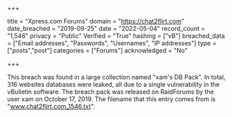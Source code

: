 +++

title = "Xpress.com Forums"
domain = "https://chat2flirt.com"
date_breached = "2019-09-25"
date = "2022-05-04"
record_count = "1,546"
privacy = "Public"
Verified = "True"
hashing = ["vB"]
breached_data = ["Email addresses", "Passwords", "Usernames", "IP addresses"]
type = ["posts","post"]
categories = ["Forums"]
acknowledged = "No"


+++


This breach was found in a large collection named "xam's DB Pack". In total, 316 websites databases were leaked, all due to a single vulnerability in the vBulletin software. The breach pack was released on RaidForums by the user xam on October 17, 2019. The filename that this entry comes from is "www.chat2flirt.com_1546.txt".

